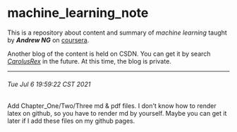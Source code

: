 # machine_learning_note
This is a repository about content and summary of *machine learning* taught by ***Andrew NG*** on [coursera](https://www.coursera.org/learn/machine-learning/home/welcome?).

Another blog of the content is held on CSDN. You can get it by search [*CarolusRex*](https://blog.csdn.net/carolusrex/category_11049074.html) in the future. At this time, the blog is private.

---
###### Tue Jul 6 19:59:22 CST 2021
Add Chapter_One/Two/Three md & pdf files. I don't know how to render latex on github, so you have to render md by yourself. Maybe you can get it later if I add these files on my github pages.